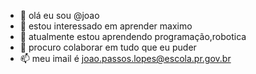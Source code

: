 - 👋 olá eu sou @joao
- 👀 estou interessado em aprender maximo
- 🌱 atualmente estou aprendendo programação,robotica
- 💞️ procuro colaborar em tudo que eu puder 
- 📫 meu imail é joao.passos.lopes@escola.pr.gov.br

